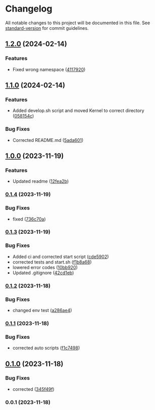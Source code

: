 # Changelog

All notable changes to this project will be documented in this file. See [standard-version](https://github.com/conventional-changelog/standard-version) for commit guidelines.

## [1.2.0](https://github.com/patrykbaszak/lib-skeleton/compare/1.1.0...1.2.0) (2024-02-14)


### Features

* Fixed wrong namespace ([4117920](https://github.com/patrykbaszak/lib-skeleton/commit/4117920f5e97927ff407fd019b57dc4100c92b53))

## [1.1.0](https://github.com/patrykbaszak/lib-skeleton/compare/1.0.0...1.1.0) (2024-02-14)


### Features

* Added develop.sh script and moved Kernel to correct directory ([058154c](https://github.com/patrykbaszak/lib-skeleton/commit/058154c0c66a1e530bf85145587b00354d45062f))


### Bug Fixes

* Corrected README.md ([5ada601](https://github.com/patrykbaszak/lib-skeleton/commit/5ada60117f90d25b9bb4935c657cc9e75ba8d40e))

## [1.0.0](https://github.com/patrykbaszak/lib-skeleton/compare/0.1.4...1.0.0) (2023-11-19)


### Features

* Updated readme ([12fea2b](https://github.com/patrykbaszak/lib-skeleton/commit/12fea2bb102661a004169d1a8c4a3439f24f34f7))

### [0.1.4](https://github.com/patrykbaszak/lib-skeleton/compare/0.1.3...0.1.4) (2023-11-19)


### Bug Fixes

* fixed ([736c70a](https://github.com/patrykbaszak/lib-skeleton/commit/736c70ae2893178beeae336fe898aa7a2b31481f))

### [0.1.3](https://github.com/patrykbaszak/lib-skeleton/compare/0.1.2...0.1.3) (2023-11-19)


### Bug Fixes

* Added ci and corrected start script ([cde5902](https://github.com/patrykbaszak/lib-skeleton/commit/cde59028b7ed53edb941b6c4ba1497f35835665f))
* corrected tests and start.sh ([f1b8a68](https://github.com/patrykbaszak/lib-skeleton/commit/f1b8a689cf4771796cee3be8ea45b840e82cedfc))
* lowered error codes ([10bb920](https://github.com/patrykbaszak/lib-skeleton/commit/10bb920efaa00649df9c1dd040fe16149c72d1dc))
* Updated .gitignore ([42cd1eb](https://github.com/patrykbaszak/lib-skeleton/commit/42cd1eb35b3698f39f1428cbef93a6fb3deddbe0))

### [0.1.2](https://github.com/patrykbaszak/lib-skeleton/compare/0.1.1...0.1.2) (2023-11-18)


### Bug Fixes

* changed env test ([a286ae4](https://github.com/patrykbaszak/lib-skeleton/commit/a286ae4e6d3c6a62384bdcc98c8359b36661ea29))

### [0.1.1](https://github.com/patrykbaszak/lib-skeleton/compare/0.1.0...0.1.1) (2023-11-18)


### Bug Fixes

* corrected auto scripts ([f1c7498](https://github.com/patrykbaszak/lib-skeleton/commit/f1c749852f1908519c374abddee6a1ea34171b7e))

## [0.1.0](https://github.com/patrykbaszak/lib-skeleton/compare/0.0.1...0.1.0) (2023-11-18)


### Bug Fixes

* corrected ([345f49f](https://github.com/patrykbaszak/lib-skeleton/commit/345f49ffe054b838b802dfdf754f8fbb6e00f67b))

### 0.0.1 (2023-11-18)
